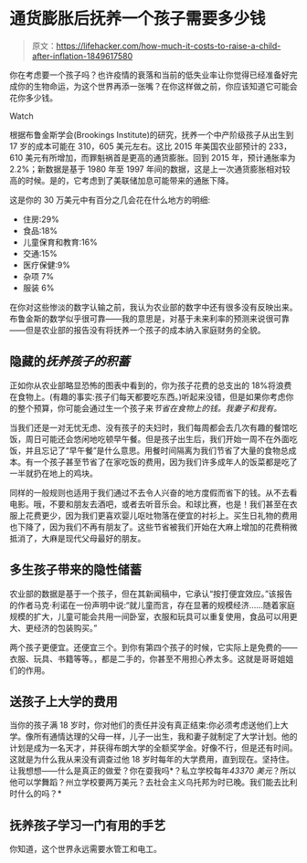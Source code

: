 # 通货膨胀后抚养一个孩子需要多少钱

> 原文：<https://lifehacker.com/how-much-it-costs-to-raise-a-child-after-inflation-1849617580>

你在考虑要一个孩子吗？也许疫情的衰落和当前的低失业率让你觉得已经准备好完成你的生物命运，为这个世界再添一张嘴？在你这样做之前，你应该知道它可能会花你多少钱。

Watch

根据布鲁金斯学会(Brookings Institute)的研究，抚养一个中产阶级孩子从出生到 17 岁的成本可能在 310，605 美元左右。这比 2015 年美国农业部预计的 233，610 美元有所增加，而罪魁祸首是更高的通货膨胀。回到 2015 年，预计通胀率为 2.2%；新数据是基于 1980 年至 1997 年间的数据，这是上一次通货膨胀相对较高的时候。是的，它考虑到了美联储加息可能带来的通胀下降。

这是你的 30 万美元中有百分之几会花在什么地方的明细:

*   住房:29%
*   食品:18%
*   儿童保育和教育:16%
*   交通:15%
*   医疗保健:9%
*   杂项 7%
*   服装 6%

在你对这些惨淡的数字认输之前，我认为农业部的数字中还有很多没有反映出来。布鲁金斯的数学似乎很可靠——我的意思是，对基于未来利率的预测来说很可靠——但是农业部的报告没有将抚养一个孩子的成本纳入家庭财务的全貌。

## **隐藏的*抚养孩子的积蓄***

正如你从农业部略显恐怖的图表中看到的，你为孩子花费的总支出的 18%将浪费在食物上。(有趣的事实:孩子们每天都要吃东西。)听起来没错，但是如果你考虑你的整个预算，你可能会通过生一个孩子来*节省在食物上的钱。我妻子和我有。* 

当我们还是一对无忧无虑、没有孩子的夫妇时，我们每周都会去几次有趣的餐馆吃饭，周日可能还会悠闲地吃顿早午餐。但是孩子出生后，我们开始一周不在外面吃饭，并且忘记了“早午餐”是什么意思。用餐时间隔离为我们节省了大量的食物总成本。有一个孩子甚至节省了在家吃饭的费用，因为我们许多成年人的饭菜都是吃了一半就扔在地上的鸡块。

同样的一般规则也适用于我们通过不去令人兴奋的地方度假而省下的钱。从不去看电影。哦，不要和朋友去酒吧，或者去听音乐会。和球比赛，也是！我们甚至在衣服上花费更少，因为我们更喜欢婴儿呕吐物落在便宜的衬衫上。买生日礼物的费用也下降了，因为我们不再有朋友了。这些节省被我们开始在大麻上增加的花费稍微抵消了，大麻是现代父母最好的朋友。

## 多生孩子带来的隐性储蓄

农业部的数据是基于一个孩子，但在其新闻稿中，它承认“按打便宜效应。”该报告的作者马克·利诺在一份声明中说:“就儿童而言，存在显著的规模经济……随着家庭规模的扩大，儿童可能会共用一间卧室，衣服和玩具可以重复使用，食品可以用更大、更经济的包装购买。”

两个孩子更便宜。还便宜三个。到你有第四个孩子的时候，它实际上是免费的——衣服、玩具、书籍等等。，都是二手的，你甚至不用担心养太多。这就是哥哥姐姐们的作用。

## **送孩子上大学的费用**

当你的孩子满 18 岁时，你对他们的责任并没有真正结束:你必须考虑送他们上大学。像所有通情达理的父母一样，儿子一出生，我和妻子就制定了大学计划。他的计划是成为一名天才，并获得布朗大学的全额奖学金。好像不行，但是还有时间。这就是为什么我从来没有调查过他 18 岁时每年的大学费用，直到现在。坚持住。让我想想——什么是真正的做爱？你在耍我吗*？私立学校每年*43370 美元*？所以他可以学舞蹈？州立学校要两万美元？去社会主义乌托邦为时已晚。我们能去比利时什么的吗？* 

## **抚养孩子学习一门有用的手艺**

你知道，这个世界永远需要水管工和电工。